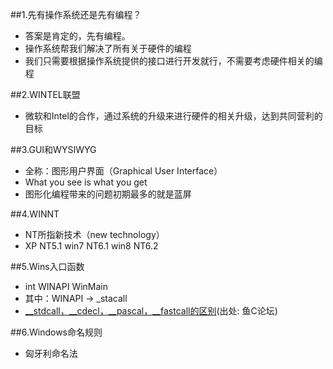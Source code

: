 ##1.先有操作系统还是先有编程？
- 答案是肯定的，先有编程。
- 操作系统帮我们解决了所有关于硬件的编程
- 我们只需要根据操作系统提供的接口进行开发就行，不需要考虑硬件相关的编程

##2.WINTEL联盟
- 微软和Intel的合作，通过系统的升级来进行硬件的相关升级，达到共同营利的目标

##3.GUI和WYSIWYG
- 全称：图形用户界面（Graphical User Interface）
- What you see is what you get
- 图形化编程带来的问题初期最多的就是蓝屏

##4.WINNT
- NT所指新技术（new technology）
- XP NT5.1     win7 NT6.1   win8 NT6.2

##5.Wins入口函数
- int WINAPI WinMain
- 其中：WINAPI  ->  _stacall
- [__stdcall，__cdecl，__pascal，__fastcall的区别](http://bbs.fishc.com/thread-46634-1-1.html)(出处: 鱼C论坛)

##6.Windows命名规则
- 匈牙利命名法

